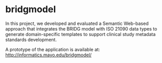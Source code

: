 # bridgmodel

In this project, we developed and evaluated a Semantic Web-based approach that integrates the BRIDG model with ISO 21090 data types to generate domain-specific templates to support clinical study metadata standards development. 

A prototype of the application is available at: http://informatics.mayo.edu/bridgmodel/
